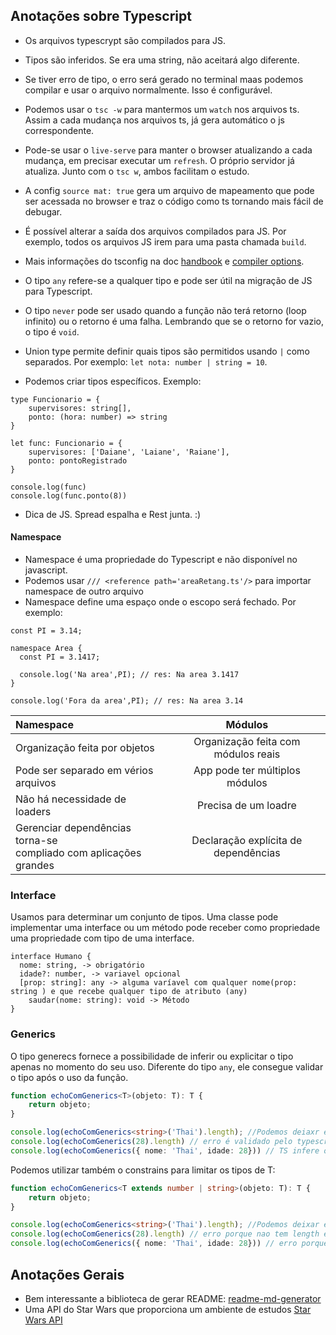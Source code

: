 ## Anotações sobre Typescript

- Os arquivos typescrypt são compilados para JS.
- Tipos são inferidos. Se era uma string, não aceitará algo diferente.
- Se tiver erro de tipo, o erro será gerado no terminal maas podemos compilar e usar o arquivo normalmente. Isso é configurável.
- Podemos usar o `tsc -w` para mantermos um `watch` nos arquivos ts. Assim a cada mudança nos arquivos ts, já gera automático o js correspondente.
- Pode-se usar o `live-serve` para manter o browser atualizando a cada mudança, em precisar executar um `refresh`. O próprio servidor já atualiza. Junto com o `tsc w`, ambos facilitam o estudo.

- A config `source mat: true` gera um arquivo de mapeamento que pode ser acessada no browser e traz o código como ts tornando mais fácil de debugar.
- É possível alterar a saída dos arquivos compilados para JS. Por exemplo, todos os arquivos JS irem para uma pasta chamada `build`.
- Mais informações do tsconfig na doc [handbook](https://www.typescriptlang.org/docs/handbook/tsconfig-json.html) e [compiler options](https://www.typescriptlang.org/docs/handbook/compiler-options.html).

- O tipo `any` refere-se a qualquer tipo e pode ser útil na migração de JS para Typescript.
- O tipo `never` pode ser usado quando a função não terá retorno (loop infinito) ou o retorno é uma falha. Lembrando que se o retorno for vazio, o tipo é `void`.
- Union type permite definir quais tipos são permitidos usando `|` como separados. Por exemplo: `let nota: number | string = 10`.
- Podemos criar tipos específicos. Exemplo: 
```
type Funcionario = {
    supervisores: string[],
    ponto: (hora: number) => string
}

let func: Funcionario = {
    supervisores: ['Daiane', 'Laiane', 'Raiane'],
    ponto: pontoRegistrado
}

console.log(func)
console.log(func.ponto(8))
```

- Dica de JS. Spread espalha e Rest junta. :)

#### Namespace

- Namespace é uma propriedade do Typescript e não disponível no javascript.
- Podemos usar `/// <reference path='areaRetang.ts'/>` para importar namespace de outro arquivo
- Namespace define uma espaço onde o escopo será fechado. Por exemplo:

```
const PI = 3.14;

namespace Area {
  const PI = 3.1417;

  console.log('Na area',PI); // res: Na area 3.1417
}

console.log('Fora da area',PI); // res: Na area 3.14
```

| Namespace      | Módulos      |
| :------------- | :----------: |
|  Organização feita por objetos | Organização feita com módulos reais |
| Pode ser separado em vérios arquivos | App pode ter múltiplos módulos |
| Não há necessidade de loaders| Precisa de um loadre|
| Gerenciar dependências torna-se <br/>compliado com aplicações grandes| Declaração explícita de dependências |

### Interface

Usamos para determinar um conjunto de tipos. Uma classe pode implementar uma interface ou um método pode receber como propriedade uma propriedade com tipo de uma interface.

````
interface Humano {
  nome: string, -> obrigatório
  idade?: number, -> variavel opcional
  [prop: string]: any -> alguma varíavel com qualquer nome(prop: string ) e que recebe qualquer tipo de atributo (any)
    saudar(nome: string): void -> Método
}
````
### Generics

O tipo generecs fornece a possibilidade de inferir ou explicitar o tipo apenas no momento do seu uso.
Diferente do tipo `any`, ele consegue validar o tipo após o uso da função.

```typescript
function echoComGenerics<T>(objeto: T): T {
    return objeto;
}

console.log(echoComGenerics<string>('Thai').length); //Podemos deiaxr explicito o tipo T na hora do uso
console.log(echoComGenerics(28).length) // erro é validado pelo typescript antes da execução
console.log(echoComGenerics({ nome: 'Thai', idade: 28})) // TS infere o tipo de T conforme o tipo do objeto passado para ele
````

Podemos utilizar também o constrains para limitar os tipos de T:

```typescript
function echoComGenerics<T extends number | string>(objeto: T): T {
    return objeto;
}

console.log(echoComGenerics<string>('Thai').length); //Podemos deixar explicito o tipo T na hora do uso
console.log(echoComGenerics(28).length) // erro porque nao tem length em number
console.log(echoComGenerics({ nome: 'Thai', idade: 28})) // erro porque nao é string ou number
```

## Anotações Gerais
- Bem interessante a biblioteca de gerar README: [readme-md-generator](https://github.com/kefranabg/readme-md-generator)
- Uma API do Star Wars que proporciona um ambiente de estudos [Star Wars API](https://swapi.dev/)